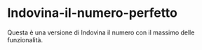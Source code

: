 # Indovina-il-numero-perfetto
Questa è una versione di Indovina il numero con il massimo delle funzionalità.
